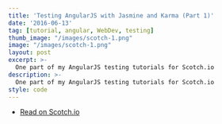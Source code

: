 ```yaml
---
title: 'Testing AngularJS with Jasmine and Karma (Part 1)'
date: '2016-06-13'
tag: [tutorial, angular, WebDev, testing]
thumb_image: "/images/scotch-1.png"
image: "/images/scotch-1.png"
layout: post
excerpt: >-
  One part of my AngularJS testing tutorials for Scotch.io
description: >-
  One part of my AngularJS testing tutorials for Scotch.io
style: code
---
```


<ul class="actions fit">
  <li><a href="https://scotch.io/tutorials/testing-angularjs-with-jasmine-and-karma-part-1" class="button button--big fit big" target="_blank">Read on Scotch.io</a></li>
</ul>
